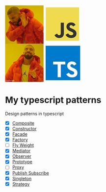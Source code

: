 ![meme](./assets/meme.jpeg)

# My typescript patterns

Design patterns in typescript

- [x] [Composite](./src/composite.md)
- [x] [Constructor](./src/constructor.md)
- [x] [Facade](./src/facade.md)
- [x] [Factory](./src/factory.md)
- [ ] [Fly Weight](./src/fly-weight.md)
- [x] [Mediator](./src/mediator.md)
- [x] [Observer](./src/observer.md)
- [x] [Prototype](./src/prototype.md)
- [ ] [Proxy](./src/proxy.md)
- [x] [Publish Subscribe](./src/publish-subscribe.md)
- [x] [Singleton](./src/singleton.md)
- [x] [Strategy](./src/strategy.md)
